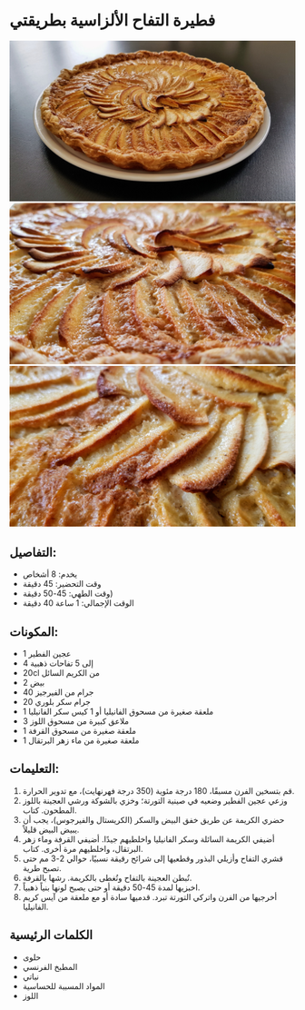 # فطيرة التفاح الألزاسية بطريقتي

![فطيرة التفاح الألزاسية بطريقتي](https://github.com/anamorph/recettes/blob/main/photos/fr-dessert-tarte_aux_pommes_alsacienne_a_ma_facon-01.jpg?raw=true)
![فطيرة التفاح الألزاسية بطريقتي](https://github.com/anamorph/recettes/blob/main/photos/fr-dessert-tarte_aux_pommes_alsacienne_a_ma_facon-02.jpg?raw=true)
![فطيرة التفاح الألزاسية بطريقتي](https://github.com/anamorph/recettes/blob/main/photos/fr-dessert-tarte_aux_pommes_alsacienne_a_ma_facon-03.jpg?raw=true)

## التفاصيل:
* يخدم: 8 أشخاص
* وقت التحضير: 45 دقيقة
* وقت الطهي: 45-50 دقيقة)
* الوقت الإجمالي: 1 ساعة 40 دقيقة

## المكونات:
* 1 عجين الفطير
* 4 إلى 5 تفاحات ذهبية
* 20cl من الكريم السائل
* 2 بيض
* 40 جرام من الفيرجيز
* 20 جرام سكر بلوري
* 1 ملعقة صغيرة من مسحوق الفانيليا أو 1 كيس سكر الفانيليا
* 3 ملاعق كبيرة من مسحوق اللوز
* 1 ملعقة صغيرة من مسحوق القرفة
* 1 ملعقة صغيرة من ماء زهر البرتقال

## التعليمات:
1. قم بتسخين الفرن مسبقًا، 180 درجة مئوية (350 درجة فهرنهايت)، مع تدوير الحرارة.
1. وزعي عجين الفطير وضعيه في صينية التورتة؛ وخزي بالشوكة ورشي العجينة باللوز المطحون. كتاب.
1. حضري الكريمة عن طريق خفق البيض والسكر (الكريستال والفيرجوس)، يجب أن يبيض البيض قليلاً.
1. أضيفي الكريمة السائلة وسكر الفانيليا واخلطيهم جيدًا. أضيفي القرفة وماء زهر البرتقال، واخلطيهم مرة أخرى. كتاب.
1. قشري التفاح وأزيلي البذور وقطعيها إلى شرائح رقيقة نسبيًا، حوالي 2-3 مم حتى تصبح طرية.
1. تُبطن العجينة بالتفاح وتُغطى بالكريمة. رشها بالقرفة.
1. اخبزيها لمدة 45-50 دقيقة أو حتى يصبح لونها بنياً ذهبياً.
1. أخرجيها من الفرن واتركي التورتة تبرد. قدميها سادة أو مع ملعقة من آيس كريم الفانيليا.

## الكلمات الرئيسية
* حلوى
* المطبخ الفرنسي
* نباتي
* المواد المسببة للحساسية
 * اللوز
